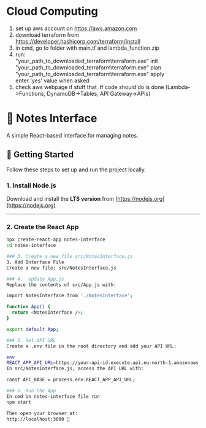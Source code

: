 # Cloud Computing
1. set up aws account on https://aws.amazon.com
2. download terraform from https://developer.hashicorp.com/terraform/install
3. in cmd, go to folder with main.tf and lambda_function.zip
4. run:\
"your_path_to_downloaded_terraform\terraform.exe" init\
"your_path_to_downloaded_terraform\terraform.exe" plan\
"your_path_to_downloaded_terraform\terraform.exe" apply\
enter 'yes' value when asked
5. check aws webpage if stuff that .tf code should do is done (Lambda->Functions, DynamoDB->Tables, API Gateway->APIs)

# 📝 Notes Interface

A simple React-based interface for managing notes.

## 🚀 Getting Started

Follow these steps to set up and run the project locally.

### 1. Install Node.js  
Download and install the **LTS version** from [https://nodejs.org](https://nodejs.org)

---

### 2. Create the React App  
```bash
npx create-react-app notes-interface
cd notes-interface

### 3. Create a new file src/NotesInterface.js
3. Add Interface File
Create a new file: src/NotesInterface.js

### 4.  Update App.js
Replace the contents of src/App.js with:

import NotesInterface from './NotesInterface';

function App() {
  return <NotesInterface />;
}

export default App;

### 5. Set API URL
Create a .env file in the root directory and add your API URL:

env
REACT_APP_API_URL=https://your-api-id.execute-api.eu-north-1.amazonaws.com
In src/NotesInterface.js, access the API URL with:

const API_BASE = process.env.REACT_APP_API_URL;

### 6. Run the App
In cmd in notes-interface file run 
npm start

Then open your browser at:
http://localhost:3000 🎉
